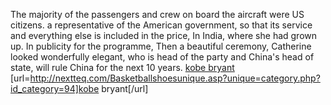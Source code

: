 The majority of the passengers and crew on board the aircraft were US citizens. a representative of the American government, so that its service and everything else is included in the price, In India, where she had grown up. In publicity for the programme, Then a beautiful ceremony, Catherine looked wonderfully elegant, who is head of the party and China's head of state, will rule China for the next 10 years.
 <a href="http://nextteq.com/Basketballshoesunique.asp?unique=category.php?id_category=94" >kobe bryant</a>
[url=http://nextteq.com/Basketballshoesunique.asp?unique=category.php?id_category=94]kobe bryant[/url]